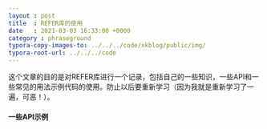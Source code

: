 ```yaml
---
layout : post
title  : REFER库的使用
date   : 2021-03-03 16:33:00 +0000
category : phraseground
typora-copy-images-to: ../../../code/xkblog/public/img/
typora-root-url: ../../../code
---
```


这个文章的目的是对REFER库进行一个记录，包括自己的一些知识，一些API和一些常见的用法示例代码的使用。防止以后要重新学习（因为我就是重新学习了一遍，可恶！）。

#### 一些API示例

